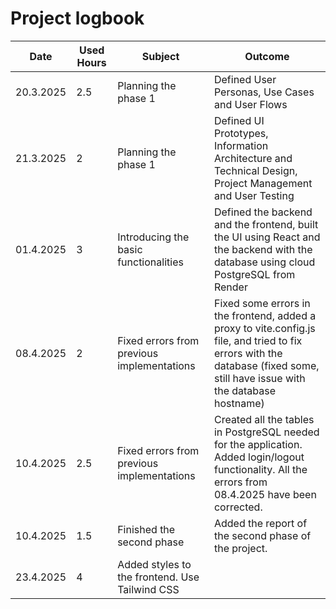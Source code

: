 # Project logbook

| Date       | Used Hours | Subject                                  | Outcome |
|------------|------------|------------------------------------------|---------|
| 20.3.2025  | 2.5        | Planning the phase 1                     | Defined User Personas, Use Cases and User Flows |
| 21.3.2025  | 2          | Planning the phase 1                     | Defined UI Prototypes, Information Architecture and Technical Design, Project Management and User Testing |
| 01.4.2025  | 3          | Introducing the basic functionalities    | Defined the backend and the frontend, built the UI using React and the backend with the database using cloud PostgreSQL from Render |
| 08.4.2025  | 2          | Fixed errors from previous implementations | Fixed some errors in the frontend, added a proxy to vite.config.js file, and tried to fix errors with the database (fixed some, still have issue with the database hostname) |
| 10.4.2025  | 2.5          | Fixed errors from previous implementations | Created all the tables in PostgreSQL needed for the application. Added login/logout functionality. All the errors from 08.4.2025 have been corrected.  |
| 10.4.2025  | 1.5          | Finished the second phase | Added the report of the second phase of the project. |
| 23.4.2025  | 4          | Added styles to the frontend. Use Tailwind CSS |